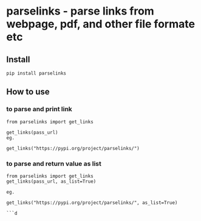 # parselinks - parse links from webpage, pdf, and other file formate etc


## Install

``` pip install parselinks ```

## How to use

### to parse and print link
``` 
from parselinks import get_links

get_links(pass_url)
eg.

get_links("https://pypi.org/project/parselinks/")
```

### to parse and return value as list

```
from parselinks import get_links
get_links(pass_url, as_list=True)

eg.

get_links("https://pypi.org/project/parselinks/", as_list=True)

```d